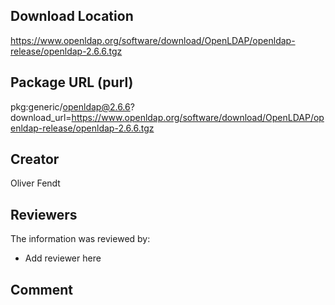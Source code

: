 ## Download Location

https://www.openldap.org/software/download/OpenLDAP/openldap-release/openldap-2.6.6.tgz

## Package URL (purl)

pkg:generic/openldap@2.6.6?download_url=https://www.openldap.org/software/download/OpenLDAP/openldap-release/openldap-2.6.6.tgz

## Creator

Oliver Fendt

## Reviewers

The information was reviewed by:

* Add reviewer here

## Comment

